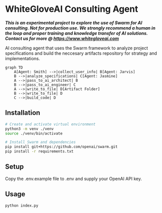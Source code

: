 # WhiteGloveAI Consulting Agent
***This is an experimental project to explore the use of Swarm for AI consulting. Not for production use. We strongly recommend a human in the loop and proper training and knowledge transfer of AI solutions. Contact us for more @ https://www.whitegloveai.com***

AI consulting agent that uses the Swarm framework to analyze project specifications and build the neccesary artifacts repository for strategy and implementations.
```mermaid
graph TD
    A[Agent: Smith] -->|collect_user_info| B[Agent: Jarvis]
    B -->|analyze_specifications| C[Agent: Jasmine]
    A -->|pass_to_ai_architect| B
    B -->|pass_to_ai_engineer| C
    A -->|write_to_file| D[Artifact Folder]
    B -->|write_to_file| D
    C -->|build_code| D
```

## Installation

```bash
# Create and activate virtual environment
python3 -m venv ./venv
source ./venv/bin/activate

# Install Swarm and dependencies
pip install git+https://github.com/openai/swarm.git
pip install -r requirements.txt
```

## Setup

Copy the .env.example file to .env and supply your OpenAI API key. 

## Usage

```bash
python index.py
```